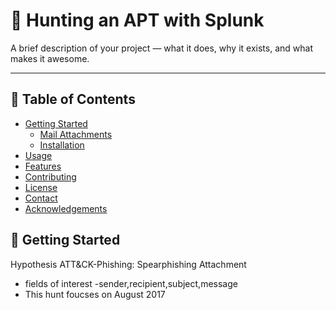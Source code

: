 # 📘 Hunting an APT with Splunk

A brief description of your project — what it does, why it exists, and what makes it awesome.

---

## 📑 Table of Contents
- [Getting Started](#getting-started)
  - [Mail Attachments](#mail-attachment)
  - [Installation](#installation)
- [Usage](#usage)
- [Features](#features)
- [Contributing](#contributing)
- [License](#license)
- [Contact](#contact)
- [Acknowledgements](#acknowledgements)


## 🚀 Getting Started
Hypothesis
ATT&CK-Phishing: Spearphishing Attachment
- fields of interest 
  -sender,recipient,subject,message
- This hunt foucses on August 2017


